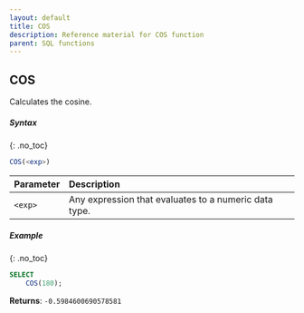 ```yaml
---
layout: default
title: COS
description: Reference material for COS function
parent: SQL functions
---
```


## COS

Calculates the cosine.

##### Syntax
{: .no_toc}

```sql
COS(<exp>)
```

| Parameter | Description                                           |
| :--------- | :----------------------------------------------------- |
| `<exp>`   | Any expression that evaluates to a numeric data type. |

##### Example
{: .no_toc}

```sql
SELECT
    COS(180);
```

**Returns**: `-0.5984600690578581`
